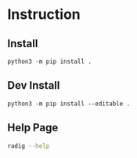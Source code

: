 # Instruction

## Install

```console
python3 -m pip install .
```

## Dev Install

```console
python3 -m pip install --editable .
```

## Help Page

```sh
radig --help
```
